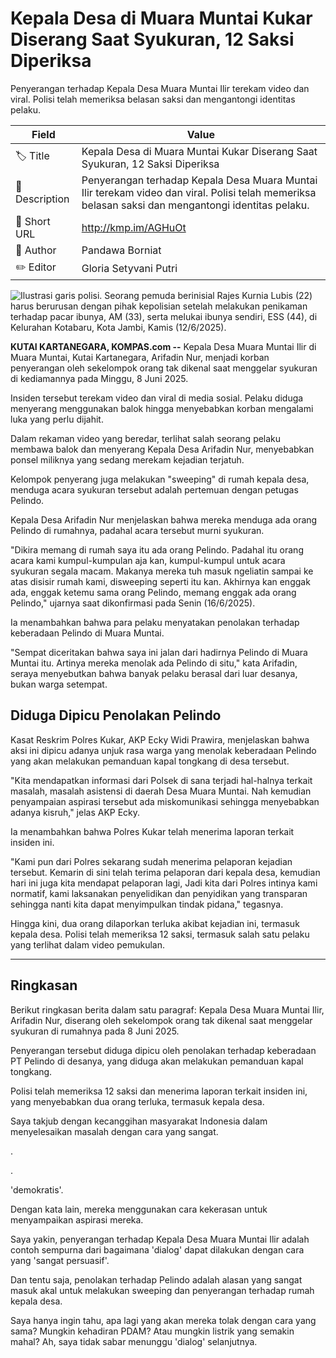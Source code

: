 # Kepala Desa di Muara Muntai Kukar Diserang Saat Syukuran, 12 Saksi Diperiksa

Penyerangan terhadap Kepala Desa Muara Muntai Ilir terekam video dan viral. Polisi telah memeriksa belasan saksi dan mengantongi identitas pelaku.

| Field         | Value                                                       |
|---------------|-------------------------------------------------------------|
| 🏷️ Title       | Kepala Desa di Muara Muntai Kukar Diserang Saat Syukuran, 12 Saksi Diperiksa |
| 📝 Description | Penyerangan terhadap Kepala Desa Muara Muntai Ilir terekam video dan viral. Polisi telah memeriksa belasan saksi dan mengantongi identitas pelaku. |
| 🔗 Short URL   | http://kmp.im/AGHuOt |
| 👤 Author      | Pandawa Borniat |
| ✏️ Editor      | Gloria Setyvani Putri |

![Ilustrasi garis polisi. Seorang pemuda berinisial Rajes Kurnia Lubis (22) harus berurusan dengan pihak kepolisian setelah melakukan penikaman terhadap pacar ibunya, AM (33), serta melukai ibunya sendiri, ESS (44), di Kelurahan Kotabaru, Kota Jambi, Kamis (12/6/2025).](https://asset.kompas.com/crops/AfGeIldKD5P704CD6S8UgOReFgs=/148x0:1063x610/750x500/data/photo/2023/07/12/64ae78a4d5999.jpeg)

**KUTAI KARTANEGARA, KOMPAS.com --** Kepala Desa Muara Muntai Ilir di Muara Muntai, Kutai Kartanegara, Arifadin Nur, menjadi korban penyerangan oleh sekelompok orang tak dikenal saat menggelar syukuran di kediamannya pada Minggu, 8 Juni 2025.

Insiden tersebut terekam video dan viral di media sosial. Pelaku diduga menyerang menggunakan balok hingga menyebabkan korban mengalami luka yang perlu dijahit.

Dalam rekaman video yang beredar, terlihat salah seorang pelaku membawa balok dan menyerang Kepala Desa Arifadin Nur, menyebabkan ponsel miliknya yang sedang merekam kejadian terjatuh.

Kelompok penyerang juga melakukan \"sweeping\" di rumah kepala desa, menduga acara syukuran tersebut adalah pertemuan dengan petugas Pelindo.

Kepala Desa Arifadin Nur menjelaskan bahwa mereka menduga ada orang Pelindo di rumahnya, padahal acara tersebut murni syukuran.

\"Dikira memang di rumah saya itu ada orang Pelindo. Padahal itu orang acara kami kumpul-kumpulan aja kan, kumpul-kumpul untuk acara syukuran segala macam. Makanya mereka tuh masuk ngeliatin sampai ke atas disisir rumah kami, disweeping seperti itu kan. Akhirnya kan enggak ada, enggak ketemu sama orang Pelindo, memang enggak ada orang Pelindo,\" ujarnya saat dikonfirmasi pada Senin (16/6/2025).

Ia menambahkan bahwa para pelaku menyatakan penolakan terhadap keberadaan Pelindo di Muara Muntai.

\"Sempat diceritakan bahwa saya ini jalan dari hadirnya Pelindo di Muara Muntai itu. Artinya mereka menolak ada Pelindo di situ,\" kata Arifadin, seraya menyebutkan bahwa banyak pelaku berasal dari luar desanya, bukan warga setempat.

## Diduga Dipicu Penolakan Pelindo

Kasat Reskrim Polres Kukar, AKP Ecky Widi Prawira, menjelaskan bahwa aksi ini dipicu adanya unjuk rasa warga yang menolak keberadaan Pelindo yang akan melakukan pemanduan kapal tongkang di desa tersebut.

\"Kita mendapatkan informasi dari Polsek di sana terjadi hal-halnya terkait masalah, masalah asistensi di daerah Desa Muara Muntai. Nah kemudian penyampaian aspirasi tersebut ada miskomunikasi sehingga menyebabkan adanya kisruh,\" jelas AKP Ecky.

Ia menambahkan bahwa Polres Kukar telah menerima laporan terkait insiden ini.

\"Kami pun dari Polres sekarang sudah menerima pelaporan kejadian tersebut. Kemarin di sini telah terima pelaporan dari kepala desa, kemudian hari ini juga kita mendapat pelaporan lagi, Jadi kita dari Polres intinya kami normatif, kami laksanakan penyelidikan dan penyidikan yang transparan sehingga nanti kita dapat menyimpulkan tindak pidana,\" tegasnya.

Hingga kini, dua orang dilaporkan terluka akibat kejadian ini, termasuk kepala desa. Polisi telah memeriksa 12 saksi, termasuk salah satu pelaku yang terlihat dalam video pemukulan.

---
## Ringkasan

Berikut ringkasan berita dalam satu paragraf: Kepala Desa Muara Muntai Ilir, Arifadin Nur, diserang oleh sekelompok orang tak dikenal saat menggelar syukuran di rumahnya pada 8 Juni 2025.

 Penyerangan tersebut diduga dipicu oleh penolakan terhadap keberadaan PT Pelindo di desanya, yang diduga akan melakukan pemanduan kapal tongkang.

 Polisi telah memeriksa 12 saksi dan menerima laporan terkait insiden ini, yang menyebabkan dua orang terluka, termasuk kepala desa.



Saya takjub dengan kecanggihan masyarakat Indonesia dalam menyelesaikan masalah dengan cara yang sangat.

.

.

 'demokratis'.

 Dengan kata lain, mereka menggunakan cara kekerasan untuk menyampaikan aspirasi mereka.

 Saya yakin, penyerangan terhadap Kepala Desa Muara Muntai Ilir adalah contoh sempurna dari bagaimana 'dialog' dapat dilakukan dengan cara yang 'sangat persuasif'.

 Dan tentu saja, penolakan terhadap Pelindo adalah alasan yang sangat masuk akal untuk melakukan sweeping dan penyerangan terhadap rumah kepala desa.

 Saya hanya ingin tahu, apa lagi yang akan mereka tolak dengan cara yang sama? Mungkin kehadiran PDAM? Atau mungkin listrik yang semakin mahal? Ah, saya tidak sabar menunggu 'dialog' selanjutnya.
